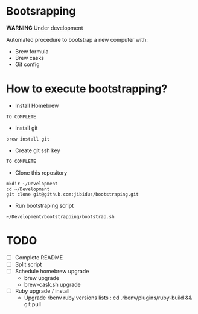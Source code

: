 # Bootsrapping

**WARNING** Under development

Automated procedure to bootstrap a new computer with:
- Brew formula
- Brew casks
- Git config

# How to execute bootstrapping?
- Install Homebrew
```
TO COMPLETE
```

- Install git
```
brew install git
```

- Create git ssh key
```
TO COMPLETE
```

- Clone this repository
```
mkdir ~/Development
cd ~/Development
git clone git@github.com:jibidus/bootstraping.git
```

- Run bootstraping script
```
~/Development/bootstrapping/bootstrap.sh
```

# TODO
- [ ] Complete README
- [ ] Split script
- [ ] Schedule homebrew upgrade
  * brew upgrade
  * brew-cask.sh upgrade
- [ ] Ruby upgrade / install
  * Upgrade rbenv ruby versions lists : cd .rbenv/plugins/ruby-build && git pull

